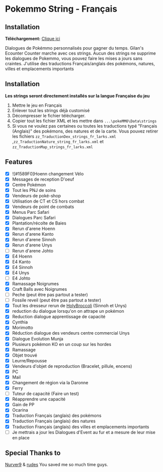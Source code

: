 # Pokemmo String - Français

## Installation

**Téléchargement:** [Clique ici](https://github.com/Laarks/poke-strings/archive/refs/heads/main.zip)

Dialogues de Pokémmo personnalisés pour gagner du temps. Gilan's Ecounter Counter marche avec ces strings. Aucun des strings ne supprime les dialogues de Pokemmo, vous pouvez faire les mises a jours sans craintes. J'utilise des traductions Français/anglais des pokémons, natures, villes et emplacements importants

## Installation

**Les strings seront directement installés sur la langue Française du jeu**

1. Mettre le jeu en Français
2. Enlever tout les strings déjà customisé
3. Décompresser le fichier télécharger.
4. Copier tout les fichier XML et les mettre dans  ```...\pokeMMO\Data\strings```
5. Si vous ne voulez pas certaines ou toutes les traductions typé "Français (Anglais)" des pokémons, des natures et de la carte. Vous pouvez retirer les fichiers ```zz_TraductionDex_strings_fr_larks.xml ```,```zz_TraductionNature_string_fr_larks.xml``` et ```zz_TraductionMap_strings_fr_larks.xml```

## Features
 - [x] ![#1589F0]Hoenn changement Vélo
- [x] Messages de reception D'oeuf
- [x] Centre Pokémon
- [x] Tout les PNJ de soins
- [x] Vendeurs de poké-shop
- [x] Utilisation de CT et CS hors combat
- [x] Vendeurs de point de combats
- [x] Menus Parc Safari
- [x] Dialogues Parc Safari
- [x] Plantation/récolte de Baies
- [x] Rerun d'arene Hoenn
- [x] Rerun d'arene Kanto
- [x] Rerun d'arene Sinnoh
- [x] Rerun d'arene Unys
- [ ] Rerun d'arene Johto
- [x] E4 Hoenn
- [x] E4 Kanto
- [x] E4 Sinnoh
- [x] E4 Unys
- [ ] E4 Johto
- [x] Ramassage Noigrumes
- [x] Craft Balls avec Noigrumes
- [ ] Peche (peut être pas partout a tester)
- [ ] Fossile reveil (peut être pas partout a tester)
- [x] Tout les dresseur rerun de [HolyBroccoli]([url](https://forums.pokemmo.com/index.php?/topic/148798-1-hour-trainer-rerun-guide/)https://forums.pokemmo.com/index.php?/topic/148798-1-hour-trainer-rerun-guide/) (Sinnoh et Unys)
- [x] reduction du dialogue lorsqu'on on attrape un pokémon
- [x] Reduction dialogue apprentissage de capacité
- [x] Cynthia
- [x] Morimotto
- [x] Réduction dialogue des vendeurs centre commercial Unys
- [x] Dialogue Evolution Munja
- [x] Plusieurs pokémon KO en un coup sur les hordes
- [x] Ramassage
- [x] Objet trouvé
- [x] Leurre/Repousse
- [x] Vendeurs d'objet de reproduction (Bracelet, pillule, encens)
- [x] PC
- [x] Mail
- [x] Changement de région via la Daronne
- [x] Ferry
- [ ] Tuteur de capacité (Faire un test)
- [x] Réapprendre une capacité
- [x] Gain de PP
- [x] Ocarina
- [x] Traduction Français (anglais) des pokémons
- [x] Traduction Français (anglais) des natures
- [x] Traduction Français (anglais) des villes et emplacements importants
- [ ] Je mettrais a jour les Dialogues d'Event au fur et a mesure de leur mise en place

## Special Thanks to

[Nurver9](https://forums.pokemmo.com/index.php?/topic/150771-docs-localization-files-understanding-syntax-and-load-order/) & [rudes](https://github.com/rudes/PokeStrings/tree/main) You saved me so much time guys.


